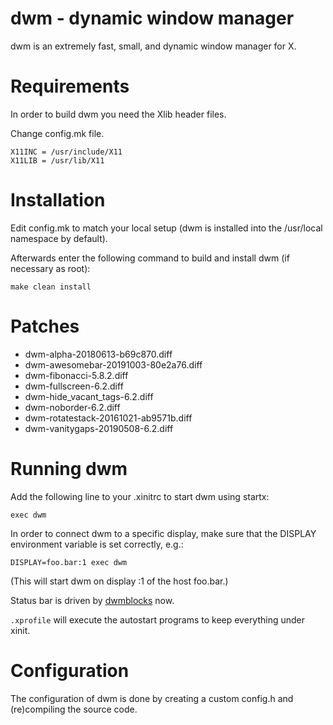 #	dwm - dynamic window manager
dwm is an extremely fast, small, and dynamic window manager for X.


#	Requirements
In order to build dwm you need the Xlib header files.

Change config.mk file.
```
X11INC = /usr/include/X11
X11LIB = /usr/lib/X11
```

#	Installation
Edit config.mk to match your local setup (dwm is installed into
the /usr/local namespace by default).

Afterwards enter the following command to build and install dwm (if
necessary as root):
```
make clean install
```

#	Patches
+	dwm-alpha-20180613-b69c870.diff
+	dwm-awesomebar-20191003-80e2a76.diff
+	dwm-fibonacci-5.8.2.diff
+	dwm-fullscreen-6.2.diff
+	dwm-hide_vacant_tags-6.2.diff
+	dwm-noborder-6.2.diff
+	dwm-rotatestack-20161021-ab9571b.diff
+	dwm-vanitygaps-20190508-6.2.diff

#	Running dwm
Add the following line to your .xinitrc to start dwm using startx:
```
exec dwm
```
In order to connect dwm to a specific display, make sure that
the DISPLAY environment variable is set correctly, e.g.:
```
DISPLAY=foo.bar:1 exec dwm
```
(This will start dwm on display :1 of the host foo.bar.)

Status bar is driven by [dwmblocks](https://github.com/zli289/dwmblocks) now. 

```.xprofile``` will execute the autostart programs to keep everything under xinit.

#	Configuration
The configuration of dwm is done by creating a custom config.h
and (re)compiling the source code.
